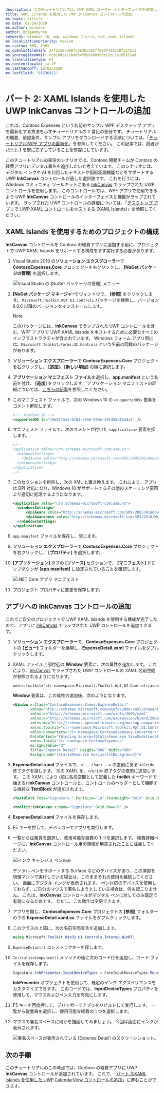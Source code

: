 ```yaml
---
description: このチュートリアルでは、UWP XAML ユーザー インターフェイスを追加し、MSIX パッケージを作成し、その他の最新のコンポーネントをお使いの WPF アプリに組み込む方法について説明します。
title: XAML Islands を使用した UWP InkCanvas コントロールの追加
ms.topic: article
ms.date: 01/24/2020
ms.author: mcleans
author: mcleanbyron
keywords: windows 10、uwp、windows フォーム、wpf、xaml islands
ms.localizationpriority: medium
ms.custom: RS5, 19H1
ms.openlocfilehash: 24fb2507dd8f5a83b5581ff08d44210b0f5146c3
ms.sourcegitcommit: 6cb20dca1cb60b4f6b894b95dcc2cc3a166165ad
ms.translationtype: HT
ms.contentlocale: ja-JP
ms.lasthandoff: 10/01/2020
ms.locfileid: "91636452"
---
```

# <a name="part-2-add-a-uwp-inkcanvas-control-using-xaml-islands"></a>パート 2: XAML Islands を使用した UWP InkCanvas コントロールの追加

これは、Contoso Expenses という名前のサンプル WPF デスクトップ アプリを最新化する方法を示すチュートリアルの 2 番目の部分です。 チュートリアルの概要、前提条件、サンプル アプリをダウンロードする手順については、「[チュートリアル:WPF アプリの最新化](modernize-wpf-tutorial.md)」を参照してください。 この記事では、読者が[パート 1](modernize-wpf-tutorial-1.md) を既に完了していることを前提にしています。

このチュートリアルの架空のシナリオでは、Contoso 開発チームが Contoso の経費アプリにデジタル署名を追加したいと考えています。 このシナリオには、デジタル インクや AI を利用したテキストや図形認識機能などをサポートする UWP **InkCanvas** コントロールが適した選択肢です。 これを行うには、Windows コミュニティ ツールキットにある [InkCanvas](/windows/communitytoolkit/controls/wpf-winforms/inkcanvas) でラップされた UWP コントロールを使用します。 このコントロールでは、WPF アプリで使用できるよう UWP **InkCanvas** コントロールのインターフェイスと機能がラップされています。 ラップされた UWP コントロールの詳細については、「[デスクトップ アプリで UWP XAML コントロールをホストする (XAML Islands)](xaml-islands.md)」を参照してください。

## <a name="configure-the-project-to-use-xaml-islands"></a>XAML Islands を使用するためのプロジェクトの構成

**InkCanvas** コントロールを Contoso の経費アプリに追加する前に、プロジェクトで UWP XAML Islands をサポートする構成をまず実行する必要があります。

1. Visual Studio 2019 の**ソリューション エクスプローラー**で **ContosoExpenses.Core** プロジェクトを右クリックし、 **[NuGet パッケージの管理]** を選択します。

    ![Visual Studio の [NuGet パッケージの管理] メニュー](images/wpf-modernize-tutorial//ManageNuGetPackages.png)

2. **[NuGet パッケージ マネージャー]** ウィンドウで、 **[参照]** をクリックします。 `Microsoft.Toolkit.Wpf.UI.Controls` パッケージを検索し、バージョン 6.0.0 以降のバージョンをインストールします。

    > [!NOTE]
    > このパッケージには、**InkCanvas** でラップされた UWP コントロールを含む、WPF アプリで UWP XAML Islands をホストするために必要なすべてのインフラストラクチャが含まれています。 Windows フォーム アプリ用には、`Microsoft.Toolkit.Forms.UI.Controls` という名前の同様のパッケージがあります。

3. **ソリューション エクスプローラー**で **ContosoExpenses.Core** プロジェクトを右クリックし、 **[追加]、[新しい項目]** の順に選択します。

4. **アプリケーション マニフェスト ファイル**を選択し、**app.manifest** という名前を付け、 **[追加]** をクリックします。 アプリケーション マニフェストの詳細については、[こちらの記事](/windows/desktop/SbsCs/application-manifests)を参照してください。

5. このマニフェスト ファイルで、次の Windows 10 の `<supportedOS>` 要素をコメント解除します。

    ```xml
    <!-- Windows 10 -->
    <supportedOS Id="{8e0f7a12-bfb3-4fe8-b9a5-48fd50a15a9a}" />
    ```

6. マニフェスト ファイルで、次のコメントが付いた `<application>` 要素を探します。

    ```xml
    <!--
    <application xmlns="urn:schemas-microsoft-com:asm.v3">
      <windowsSettings>
        <dpiAware xmlns="http://schemas.microsoft.com/SMI/2005/WindowsSettings">true</dpiAware>
      </windowsSettings>
    </application>
    -->
    ```

7. このセクションを削除し、次の XML と置き換えます。 これにより、アプリは DPI 対応になり、Windows 10 がサポートするその他のスケーリング要因より適切に処理するようになります。

    ```xml
    <application xmlns="urn:schemas-microsoft-com:asm.v3">
      <windowsSettings>
          <dpiAware xmlns="http://schemas.microsoft.com/SMI/2005/WindowsSettings">true/PM</dpiAware>
          <dpiAwareness xmlns="http://schemas.microsoft.com/SMI/2016/WindowsSettings">PerMonitorV2, PerMonitor</dpiAwareness>
      </windowsSettings>
    </application>
    ```

8. `app.manifest` ファイルを保存し、閉じます。

9. **ソリューション エクスプローラー**で **ContosoExpenses.Core** プロジェクトを右クリックし、 **[プロパティ]** を選択します。

10. **[アプリケーション]** タブの **[リソース]** セクションで、 **[マニフェスト]** ドロップダウンが **[app.manifest]** に設定されていることを確認します。

    ![.NET Core アプリ マニフェスト](images/wpf-modernize-tutorial/NetCoreAppManifest.png)

11. プロジェクト プロパティに変更を保存します。

## <a name="add-an-inkcanvas-control-to-the-app"></a>アプリへの InkCanvas コントロールの追加

これでご自分のプロジェクトで UWP XAML Islands を使用する構成が完了したので、アプリに [InkCanvas](/windows/communitytoolkit/controls/wpf-winforms/inkcanvas) でラップされた UWP コントロールを追加できます。

1. **ソリューション エクスプローラー**で、**ContosoExpenses.Core** プロジェクトの **[ビュー]** フォルダーを展開し、**ExpenseDetail.xaml** ファイルをダブルクリックします。

2. XAML ファイル上部付近の **Window** 要素に、次の属性を追加します。 これにより、[InkCanvas](/windows/communitytoolkit/controls/wpf-winforms/inkcanvas) でラップされた UWP コントロールの XAML 名前空間が参照されるようになります。

    ```xml
    xmlns:toolkit="clr-namespace:Microsoft.Toolkit.Wpf.UI.Controls;assembly=Microsoft.Toolkit.Wpf.UI.Controls"
    ```

    **Window** 要素は、この属性の追加後、次のようになります。

    ```xml
    <Window x:Class="ContosoExpenses.Views.ExpenseDetail"
            xmlns="http://schemas.microsoft.com/winfx/2006/xaml/presentation"
            xmlns:x="http://schemas.microsoft.com/winfx/2006/xaml"
            xmlns:d="http://schemas.microsoft.com/expression/blend/2008"
            xmlns:mc="http://schemas.openxmlformats.org/markup-compatibility/2006"
            xmlns:toolkit="clr-namespace:Microsoft.Toolkit.Wpf.UI.Controls;assembly=Microsoft.Toolkit.Wpf.UI.Controls"
            xmlns:converters="clr-namespace:ContosoExpenses.Converters"
            DataContext="{Binding Source={StaticResource ViewModelLocator}, Path=ExpensesDetailViewModel}"
            xmlns:local="clr-namespace:ContosoExpenses"
            mc:Ignorable="d"
            Title="Expense Detail" Height="500" Width="800"
            Background="{StaticResource HorizontalBackground}">
    ```

4. **ExpenseDetail.xaml** ファイルで、`<!-- Chart -->` の直前にある `</Grid>` 終了タグを探します。 次の XAML を、`</Grid>` 終了タグの直前に追加します。 この XAML により (前に名前空間として定義した **toolkit** キーワードで始まる) **InkCanvas** コントロールと、コントロールのヘッダーとして機能する単純な **TextBlock** が追加されます。

    ```xml
    <TextBlock Text="Signature:" FontSize="16" FontWeight="Bold" Grid.Row="5" />

    <toolkit:InkCanvas x:Name="Signature" Grid.Row="6" />
    ```

5. **ExpenseDetail.xaml** ファイルを保存します。

6. F5 キーを押して、デバッガーでアプリを実行します。

7. 一覧から従業員を選択し、使用可能な経費の 1 つを選択します。 経費詳細ページに、**InkCanvas** コントロール用の領域が用意されたことに注目してください。

    ![インク キャンバス ペンのみ](images/wpf-modernize-tutorial/InkCanvasPenOnly.png)

    デジタル ペンをサポートする Surface などのデバイスがあり、この演習を物理マシンで実行している場合は、このままそれの使用を継続してください。 画面にデジタル インクが表示されます。 ペン対応のデバイスを使用しておらず、ご自分のマウスで署名しようとしている場合は、何も起こりません。 これは、**InkCanvas** コントロールがデジタル ペンに対してのみ既定で有効になるためです。 ただし、この動作は変更できます。

8. アプリを閉じ、**ContosoExpenses.Core** プロジェクトの **[参照]** フォルダーの下の **ExpenseDetail.xaml.cs** ファイルをダブルクリックします。

9. このクラスの上部に、次の名前空間宣言を追加します。

    ```csharp
    using Microsoft.Toolkit.Win32.UI.Controls.Interop.WinRT;
    ```

10. `ExpenseDetail()` コンストラクターを探します。

11. `InitializeComponent()` メソッドの後に次のコード行を追加し、コード ファイルを保存します。

    ```csharp
    Signature.InkPresenter.InputDeviceTypes = CoreInputDeviceTypes.Mouse | CoreInputDeviceTypes.Pen;
    ```

    **InkPresenter** オブジェクトを使用して、既定のインク エクスペリエンスをカスタマイズできます。 このコードでは、**InputDeviceTypes** プロパティを使用して、マウスおよびペン入力を有効にします。

12. F5 キーを再度押して、デバッガーでアプリをリビルドして実行します。 一覧から従業員を選択し、使用可能な経費の 1 つを選択します。

13. マウスで署名スペースに何かを描画してみましょう。 今回は画面にインクが表示されます。

    ![署名スペースが表示されている [Expense Detail] のスクリーンショット。](images/wpf-modernize-tutorial/Signature.png)

## <a name="next-steps"></a>次の手順

このチュートリアルのこの時点では、Contoso の経費アプリに UWP **InkCanvas** コントロールが追加されています。 これで、「[パート 3:XAML Islands を使用した UWP CalendarView コントロールの追加](modernize-wpf-tutorial-3.md)」に進むことができます。